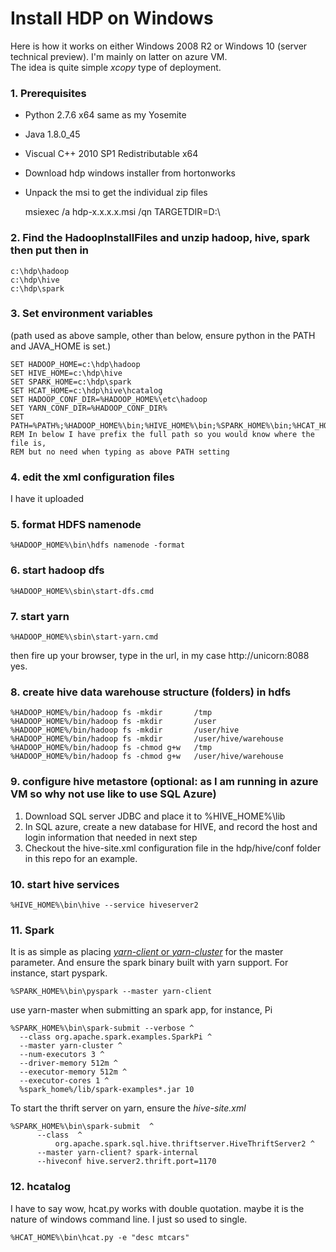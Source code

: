# Install HDP on Windows

Here is how it works on either Windows 2008 R2 or Windows 10 (server technical preview). I'm mainly on latter on azure VM.  
The idea is quite simple *xcopy* type of deployment.

### 1. Prerequisites

- Python 2.7.6 x64 same as my Yosemite
- Java 1.8.0_45
- Viscual C++ 2010 SP1 Redistributable x64
- Download hdp windows installer from hortonworks
- Unpack the msi to get the individual zip files


    msiexec /a hdp-x.x.x.x.msi /qn TARGETDIR=D:\
    


### 2. Find the HadoopInstallFiles and unzip hadoop, hive, spark then put then in

    c:\hdp\hadoop
    c:\hdp\hive
    c:\hdp\spark


### 3. Set environment variables
(path used as above sample, other than below, ensure python in the PATH and JAVA_HOME is set.)  

    SET HADOOP_HOME=c:\hdp\hadoop
    SET HIVE_HOME=c:\hdp\hive
    SET SPARK_HOME=c:\hdp\spark
    SET HCAT_HOME=c:\hdp\hive\hcatalog
    SET HADOOP_CONF_DIR=%HADOOP_HOME%\etc\hadoop
    SET YARN_CONF_DIR=%HADOOP_CONF_DIR%
    SET PATH=%PATH%;%HADOOP_HOME%\bin;%HIVE_HOME%\bin;%SPARK_HOME%\bin;%HCAT_HOME\bin
    REM In below I have prefix the full path so you would know where the file is, 
    REM but no need when typing as above PATH setting

### 4. edit the xml configuration files
I have it uploaded

### 5. format HDFS namenode
    %HADOOP_HOME%\bin\hdfs namenode -format

### 6. start hadoop dfs
    %HADOOP_HOME%\sbin\start-dfs.cmd

### 7. start yarn
    %HADOOP_HOME%\sbin\start-yarn.cmd

then fire up your browser, type in the url, in my case http://unicorn:8088  
yes.

### 8. create hive data warehouse structure (folders) in hdfs

    %HADOOP_HOME%/bin/hadoop fs -mkdir       /tmp
    %HADOOP_HOME%/bin/hadoop fs -mkdir       /user
    %HADOOP_HOME%/bin/hadoop fs -mkdir       /user/hive
    %HADOOP_HOME%/bin/hadoop fs -mkdir       /user/hive/warehouse
    %HADOOP_HOME%/bin/hadoop fs -chmod g+w   /tmp
    %HADOOP_HOME%/bin/hadoop fs -chmod g+w   /user/hive/warehouse


### 9. configure hive metastore (optional: as I am running in azure VM so why not use like to use SQL Azure)

1. Download SQL server JDBC and place it to %HIVE_HOME%\lib  
2. In SQL azure, create a new database for HIVE, and record the host and login information that needed in next step  
3. Checkout the hive-site.xml configuration file in the hdp/hive/conf folder in this repo for an example.  


### 10. start hive services

    %HIVE_HOME%\bin\hive --service hiveserver2  


### 11. Spark
It is as simple as placing [*yarn-client* or *yarn-cluster*][5] for the master parameter. And ensure the spark binary built with yarn support.  For instance, start pyspark.

    %SPARK_HOME%\bin\pyspark --master yarn-client


use yarn-master when submitting an spark app, for instance, Pi

    %SPARK_HOME%\bin\spark-submit --verbose ^
      --class org.apache.spark.examples.SparkPi ^
      --master yarn-cluster ^
      --num-executors 3 ^
      --driver-memory 512m ^
      --executor-memory 512m ^
      --executor-cores 1 ^
      %spark_home%/lib/spark-examples*.jar 10  


To start the thrift server on yarn, ensure the *hive-site.xml*

    %SPARK_HOME%\bin\spark-submit  ^
          --class  ^
              org.apache.spark.sql.hive.thriftserver.HiveThriftServer2 ^
          --master yarn-client? spark-internal
          --hiveconf hive.server2.thrift.port=1170



### 12. hcatalog
I have to say wow, hcat.py works with double quotation. maybe it is the nature of windows command line. I just so used to single.

    %HCAT_HOME%\bin\hcat.py -e "desc mtcars"




[1]: https://wiki.apache.org/hadoop/Hadoop2OnWindows "Hadoop on Windows Wiki"
[2]: https://cwiki.apache.org/confluence/display/Hive/HiveDerbyServerMode#HiveDerbyServerMode-ConfigureHivetoUseNetworkDerby "Configure HIVE"
[3]: http://hortonworks.com/hadoop-tutorial/using-hive-data-analysis/ "Using Hive for Data Analysis"  
[4]: https://developer.ibm.com/hadoop/blog/2014/09/19/big-sql-3-0-file-formats-usage-performance/ "Good comparision of Hive storage format"  
[5]: http://blog.cloudera.com/blog/2014/05/apache-spark-resource-management-and-yarn-app-models/ "Spark yarn mode client vs master explained"  
[6]: http://hortonworks.com/hadoop-tutorial/using-apache-spark-hdp/ "Using Apache Spark on HDP"
